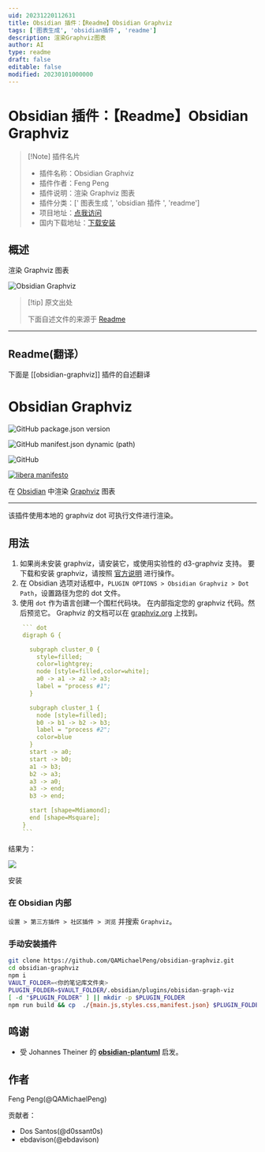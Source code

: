 ```yaml
---
uid: 20231220112631
title: Obsidian 插件：【Readme】Obsidian Graphviz
tags: ['图表生成', 'obsidian插件', 'readme']
description: 渲染Graphviz图表
author: AI
type: readme
draft: false
editable: false
modified: 20230101000000
---
```


# Obsidian 插件：【Readme】Obsidian Graphviz

> [!Note] 插件名片
> - 插件名称：Obsidian Graphviz
> - 插件作者：Feng Peng
> - 插件说明：渲染 Graphviz 图表
> - 插件分类：[' 图表生成 ', 'obsidian 插件 ', 'readme']
> - 项目地址：[点我访问](https://github.com/QAMichaelPeng/obsidian-graphviz)
> - 国内下载地址：[下载安装](https://pkmer.cn/products/plugin/pluginMarket/?obsidian-graphviz)

## 概述

渲染 Graphviz 图表

![Obsidian Graphviz](https://cdn.pkmer.cn/covers/obsidian-graphviz.png!pkmer)

> [!tip] 原文出处
>
>下面自述文件的来源于 [Readme](https://ghproxy.net/https://raw.githubusercontent.com/QAMichaelPeng/obsidian-graphviz/main/README.md)

---

## Readme(翻译）

下面是 [[obsidian-graphviz]] 插件的自述翻译

# Obsidian Graphviz

![GitHub package.json version](https://img.shields.io/github/package-json/v/QAMichaelPeng/obsidian-graphviz)

![GitHub manifest.json dynamic (path)](https://img.shields.io/github/manifest-json/minAppVersion/QAMichaelPeng/obsidian-graphviz?label=lowest%20supported%20app%20version)

![GitHub](https://img.shields.io/github/license/QAMichaelPeng/obsidian-graphviz)

[![libera manifesto](https://img.shields.io/badge/libera-manifesto-lightgrey.svg)](https://liberamanifesto.com)

在 [Obsidian](https://obsidian.md) 中渲染 [Graphviz](https://graphviz.org/) 图表

---

该插件使用本地的 graphviz dot 可执行文件进行渲染。

## 用法

1. 如果尚未安装 graphviz，请安装它，或使用实验性的 d3-graphviz 支持。
   要下载和安装 graphviz，请按照 [官方说明](https://graphviz.org/download/) 进行操作。
2. 在 Obsidian 选项对话框中，`PLUGIN OPTIONS > Obsidian Graphviz > Dot Path`，设置路径为您的 dot 文件。
3. 使用 `dot` 作为语言创建一个围栏代码块。
   在内部指定您的 graphviz 代码。然后预览它。
   Graphviz 的文档可以在 [graphviz.org](https://graphviz.org/documentation/) 上找到。

```yaml
    ``` dot
    digraph G {

      subgraph cluster_0 {
        style=filled;
        color=lightgrey;
        node [style=filled,color=white];
        a0 -> a1 -> a2 -> a3;
        label = "process #1";
      }

      subgraph cluster_1 {
        node [style=filled];
        b0 -> b1 -> b2 -> b3;
        label = "process #2";
        color=blue
      }
      start -> a0;
      start -> b0;
      a1 -> b3;
      b2 -> a3;
      a3 -> a0;
      a3 -> end;
      b3 -> end;

      start [shape=Mdiamond];
      end [shape=Msquare];
    }
    ```
```

结果为：

![](https://cdn.pkmer.cn/covers/obsidian-graphviz_2_0.png!pkmer)

安装

### 在 Obsidian 内部

`设置 > 第三方插件 > 社区插件 > 浏览` 并搜索 `Graphviz`。

### 手动安装插件

``` bash
git clone https://github.com/QAMichaelPeng/obsidian-graphviz.git
cd obsidian-graphviz
npm i
VAULT_FOLDER=<你的笔记库文件夹>
PLUGIN_FOLDER=$VAULT_FOLDER/.obsidian/plugins/obisidan-graph-viz
[ -d "$PLUGIN_FOLDER" ] || mkdir -p $PLUGIN_FOLDER
npm run build && cp  ./{main.js,styles.css,manifest.json} $PLUGIN_FOLDER
```

## 鸣谢

- 受 Johannes Theiner 的 **[obsidian-plantuml](https://github.com/joethei/obsidian-plantuml)** 启发。

## 作者

Feng Peng(@QAMichaelPeng)

贡献者：

- Dos Santos(@d0ssant0s)
- ebdavison(@ebdavison)



